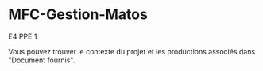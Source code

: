 # MFC-Gestion-Matos
E4 PPE 1

Vous pouvez trouver le contexte du projet et les productions associés dans "Document fournis".

